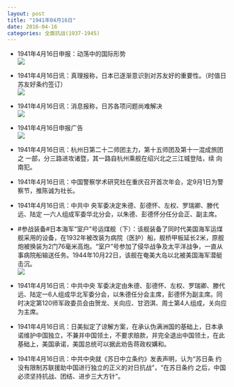 ```yaml
---
layout: post
title: "1941年04月16日"
date: 2016-04-16
categories: 全面抗战(1937-1945)
---
```


<meta name="referrer" content="no-referrer" />

- 1941年4月16日申报：动荡中的国际形势 <br/><img src="https://ww4.sinaimg.cn/large/aca367d8jw1f2yxtlb7s3j20pg14hkf3.jpg" />

- 1941年4月16日讯：真理报称，日本已逐渐意识到对苏友好的重要性。（时值日苏友好条约签订） <br/><img src="https://ww4.sinaimg.cn/large/aca367d8jw1f2yw3eqy3fj20hn0ky44p.jpg" />

- 1941年4月16日讯：消息报称，日苏各项问题尚难解决 <br/><img src="https://ww2.sinaimg.cn/large/aca367d8jw1f2yucoi1hzj20b106ugmp.jpg" />

- 1941年4月16日申报广告 <br/><img src="https://ww2.sinaimg.cn/large/aca367d8jw1f2ysm47xnhj20ks0hnwj8.jpg" />

- 1941年4月16日讯：杭州日第二十二师团主力，第十五师团及第十一混成旅团之 一部，分三路进攻诸暨，其一路自杭州乘舰在绍兴北之三江城登陆，续 向南犯。 

- 1941年4月16日讯：中国警察学术研究社在重庆召开首次年会，定9月1日为警察节，推陈诚为社长。 

- 1941年4月16日讯：中共中 央军委决定朱德、彭德怀、左权、罗瑞卿、滕代远、陆定 —六人组成军委华北分会，以朱德、彭德怀分任分会正、副主席。 

- #参战装备#日本海军“室户”号运煤舰（下）：该舰装备了同时代美国海军运煤舰采用的设备，在1932年被改装为病院（医护）船，舰桥甲板延长2米，原舰炮被换装为2门76毫米高炮。“室户”号参加了侵华战争及太平洋战争，一直从事病院船输送任务。1944年10月22日，该舰在奄美大岛以北被美国海军潜艇击沉。 <br/><img src="https://ww2.sinaimg.cn/large/aca367d8jw1f2yba0unboj20dc06oq3f.jpg" />

- 1941年4月16日讯：中共中央 军委决定由朱德、彭德怀、左权、罗瑞卿、滕代远、陆定一6人组成华北军委分会，以朱德任分会主席，彭德怀为副主席。同时决定第120师军政委员会由贺龙、关向应、甘泗淇、周士第4人组成，关向应为主席。 

- 1941年4月16日讯：日美拟定了谅解方案，在承认伪满洲国的基础上，日本承诺维护中国独立，不兼并中国领土，不要求赔款，并完全退出中国领土，在此基础上，美国承诺，美国总统可以据此劝告蒋政权媾和。 

- 1941年4月16日讯：中共中央就《苏日中立条约》发表声明，认为“苏日条 约没有限制苏联援助中国进行独立的正义的对日抗战”，“在苏日条约 之后，中国必须坚持抗战、团结、进步三大方针”。 

